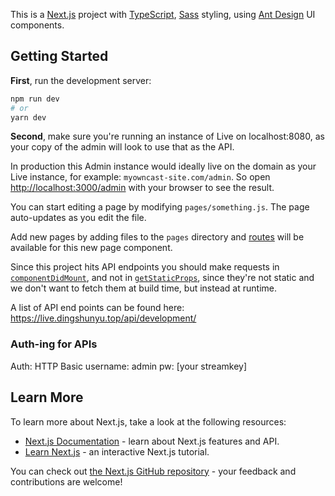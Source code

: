 This is a [Next.js](https://nextjs.org/) project with [TypeScript](https://www.typescriptlang.org/), [Sass](https://sass-lang.com/) styling, using [Ant Design](https://ant.design/) UI components.

## Getting Started

**First**, run the development server:

```bash
npm run dev
# or
yarn dev
```

**Second**, make sure you're running an instance of Live on localhost:8080, as your copy of the admin will look to use that as the API.


In production this Admin instance would ideally live on the domain as your Live instance, for example: `myowncast-site.com/admin`. So open [http://localhost:3000/admin](http://localhost:3000/admin) with your browser to see the result.

You can start editing a page by modifying `pages/something.js`. The page auto-updates as you edit the file.

Add new pages by adding files to the `pages` directory and [routes](https://nextjs.org/docs/api-reference/next/router) will be available for this new page component.

Since this project hits API endpoints you should make requests in [`componentDidMount`](https://reactjs.org/docs/react-component.html#componentdidmount), and not in [`getStaticProps`](https://nextjs.org/docs/basic-features/data-fetching), since they're not static and we don't want to fetch them at build time, but instead at runtime.


A list of API end points can be found here:
https://live.dingshunyu.top/api/development/

### Auth-ing for APIs
Auth: HTTP Basic
username: admin
pw: [your streamkey]


## Learn More

To learn more about Next.js, take a look at the following resources:

- [Next.js Documentation](https://nextjs.org/docs) - learn about Next.js features and API.
- [Learn Next.js](https://nextjs.org/learn) - an interactive Next.js tutorial.

You can check out [the Next.js GitHub repository](https://github.com/vercel/next.js/) - your feedback and contributions are welcome!

